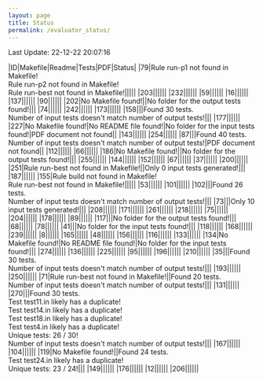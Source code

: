 ```yaml
---
layout: page
title: Status
permalink: /evaluator_status/
---
```

Last Update: 22-12-22 20:07:16

|ID|Makefile|Readme|Tests|PDF|Status|
|79|Rule run-p1 not found in Makefile!<br>Rule run-p2 not found in Makefile!<br>Rule run-best not found in Makefile!|<i class="fa fa-check"></i>|<i class="fa fa-check"></i>|<i class="fa fa-check"></i>|<i class="fa fa-check"></i>|
|203|<i class="fa fa-check"></i>|<i class="fa fa-check"></i>|<i class="fa fa-check"></i>|<i class="fa fa-check"></i>|<i class="fa fa-check"></i>|
|232|<i class="fa fa-check"></i>|<i class="fa fa-check"></i>|<i class="fa fa-check"></i>|<i class="fa fa-check"></i>|<i class="fa fa-check"></i>|
|59|<i class="fa fa-check"></i>|<i class="fa fa-check"></i>|<i class="fa fa-check"></i>|<i class="fa fa-check"></i>|<i class="fa fa-check"></i>|
|16|<i class="fa fa-check"></i>|<i class="fa fa-check"></i>|<i class="fa fa-check"></i>|<i class="fa fa-check"></i>|<i class="fa fa-check"></i>|
|137|<i class="fa fa-check"></i>|<i class="fa fa-check"></i>|<i class="fa fa-check"></i>|<i class="fa fa-check"></i>|<i class="fa fa-check"></i>|
|90|<i class="fa fa-check"></i>|<i class="fa fa-check"></i>|<i class="fa fa-check"></i>|<i class="fa fa-check"></i>|<i class="fa fa-check"></i>|
|202|No Makefile found!|<i class="fa fa-check"></i>|No folder for the output tests found!|<i class="fa fa-check"></i>|<i class="fa fa-bug"></i>|
|74|<i class="fa fa-check"></i>|<i class="fa fa-check"></i>|<i class="fa fa-check"></i>|<i class="fa fa-check"></i>|<i class="fa fa-check"></i>|
|242|<i class="fa fa-check"></i>|<i class="fa fa-check"></i>|<i class="fa fa-check"></i>|<i class="fa fa-check"></i>|<i class="fa fa-check"></i>|
|173|<i class="fa fa-check"></i>|<i class="fa fa-check"></i>|<i class="fa fa-check"></i>|<i class="fa fa-check"></i>|<i class="fa fa-check"></i>|
|158|<i class="fa fa-check"></i>|<i class="fa fa-check"></i>|Found 30 tests.<br>Number of input tests doesn't match number of output tests!|<i class="fa fa-check"></i>|<i class="fa fa-bug"></i>|
|177|<i class="fa fa-check"></i>|<i class="fa fa-check"></i>|<i class="fa fa-check"></i>|<i class="fa fa-check"></i>|<i class="fa fa-check"></i>|
|227|No Makefile found!|No README file found!|No folder for the input tests found!|PDF document not found|<i class="fa fa-bug"></i>|
|143|<i class="fa fa-check"></i>|<i class="fa fa-check"></i>|<i class="fa fa-check"></i>|<i class="fa fa-check"></i>|<i class="fa fa-check"></i>|
|254|<i class="fa fa-check"></i>|<i class="fa fa-check"></i>|<i class="fa fa-check"></i>|<i class="fa fa-check"></i>|<i class="fa fa-check"></i>|
|87|<i class="fa fa-check"></i>|<i class="fa fa-check"></i>|Found 40 tests.<br>Number of input tests doesn't match number of output tests!|PDF document not found|<i class="fa fa-bug"></i>|
|112|<i class="fa fa-check"></i>|<i class="fa fa-check"></i>|<i class="fa fa-check"></i>|<i class="fa fa-check"></i>|<i class="fa fa-check"></i>|
|66|<i class="fa fa-check"></i>|<i class="fa fa-check"></i>|<i class="fa fa-check"></i>|<i class="fa fa-check"></i>|<i class="fa fa-check"></i>|
|186|No Makefile found!|<i class="fa fa-check"></i>|No folder for the output tests found!|<i class="fa fa-check"></i>|<i class="fa fa-bug"></i>|
|255|<i class="fa fa-check"></i>|<i class="fa fa-check"></i>|<i class="fa fa-check"></i>|<i class="fa fa-check"></i>|<i class="fa fa-check"></i>|
|144|<i class="fa fa-check"></i>|<i class="fa fa-check"></i>|<i class="fa fa-check"></i>|<i class="fa fa-check"></i>|<i class="fa fa-check"></i>|
|152|<i class="fa fa-check"></i>|<i class="fa fa-check"></i>|<i class="fa fa-check"></i>|<i class="fa fa-check"></i>|<i class="fa fa-check"></i>|
|67|<i class="fa fa-check"></i>|<i class="fa fa-check"></i>|<i class="fa fa-check"></i>|<i class="fa fa-check"></i>|<i class="fa fa-check"></i>|
|37|<i class="fa fa-check"></i>|<i class="fa fa-check"></i>|<i class="fa fa-check"></i>|<i class="fa fa-check"></i>|<i class="fa fa-check"></i>|
|200|<i class="fa fa-check"></i>|<i class="fa fa-check"></i>|<i class="fa fa-check"></i>|<i class="fa fa-check"></i>|<i class="fa fa-check"></i>|
|251|Rule run-best not found in Makefile!|<i class="fa fa-check"></i>|Only 0 input tests generated!|<i class="fa fa-check"></i>|<i class="fa fa-bug"></i>|
|187|<i class="fa fa-check"></i>|<i class="fa fa-check"></i>|<i class="fa fa-check"></i>|<i class="fa fa-check"></i>|<i class="fa fa-check"></i>|
|155|Rule build not found in Makefile!<br>Rule run-best not found in Makefile!|<i class="fa fa-check"></i>|<i class="fa fa-check"></i>|<i class="fa fa-check"></i>|<i class="fa fa-check"></i>|
|53|<i class="fa fa-check"></i>|<i class="fa fa-check"></i>|<i class="fa fa-check"></i>|<i class="fa fa-check"></i>|<i class="fa fa-check"></i>|
|101|<i class="fa fa-check"></i>|<i class="fa fa-check"></i>|<i class="fa fa-check"></i>|<i class="fa fa-check"></i>|<i class="fa fa-check"></i>|
|102|<i class="fa fa-check"></i>|<i class="fa fa-check"></i>|Found 26 tests.<br>Number of input tests doesn't match number of output tests!|<i class="fa fa-check"></i>|<i class="fa fa-bug"></i>|
|73|<i class="fa fa-check"></i>|<i class="fa fa-check"></i>|Only 10 input tests generated!|<i class="fa fa-check"></i>|<i class="fa fa-bug"></i>|
|208|<i class="fa fa-check"></i>|<i class="fa fa-check"></i>|<i class="fa fa-check"></i>|<i class="fa fa-check"></i>|<i class="fa fa-check"></i>|
|171|<i class="fa fa-check"></i>|<i class="fa fa-check"></i>|<i class="fa fa-check"></i>|<i class="fa fa-check"></i>|<i class="fa fa-check"></i>|
|261|<i class="fa fa-check"></i>|<i class="fa fa-check"></i>|<i class="fa fa-check"></i>|<i class="fa fa-check"></i>|<i class="fa fa-check"></i>|
|218|<i class="fa fa-check"></i>|<i class="fa fa-check"></i>|<i class="fa fa-check"></i>|<i class="fa fa-check"></i>|<i class="fa fa-check"></i>|
|75|<i class="fa fa-check"></i>|<i class="fa fa-check"></i>|<i class="fa fa-check"></i>|<i class="fa fa-check"></i>|<i class="fa fa-check"></i>|
|204|<i class="fa fa-check"></i>|<i class="fa fa-check"></i>|<i class="fa fa-check"></i>|<i class="fa fa-check"></i>|<i class="fa fa-check"></i>|
|178|<i class="fa fa-check"></i>|<i class="fa fa-check"></i>|<i class="fa fa-check"></i>|<i class="fa fa-check"></i>|<i class="fa fa-check"></i>|
|89|<i class="fa fa-check"></i>|<i class="fa fa-check"></i>|<i class="fa fa-check"></i>|<i class="fa fa-check"></i>|<i class="fa fa-check"></i>|
|117|<i class="fa fa-check"></i>|<i class="fa fa-check"></i>|No folder for the output tests found!|<i class="fa fa-check"></i>|<i class="fa fa-bug"></i>|
|68|<i class="fa fa-check"></i>|<i class="fa fa-check"></i>|<i class="fa fa-check"></i>|<i class="fa fa-check"></i>|<i class="fa fa-check"></i>|
|78|<i class="fa fa-check"></i>|<i class="fa fa-check"></i>|<i class="fa fa-check"></i>|<i class="fa fa-check"></i>|<i class="fa fa-check"></i>|
|41|<i class="fa fa-check"></i>|<i class="fa fa-check"></i>|No folder for the input tests found!|<i class="fa fa-check"></i>|<i class="fa fa-bug"></i>|
|118|<i class="fa fa-check"></i>|<i class="fa fa-check"></i>|<i class="fa fa-check"></i>|<i class="fa fa-check"></i>|<i class="fa fa-check"></i>|
|168|<i class="fa fa-check"></i>|<i class="fa fa-check"></i>|<i class="fa fa-check"></i>|<i class="fa fa-check"></i>|<i class="fa fa-check"></i>|
|239|<i class="fa fa-check"></i>|<i class="fa fa-check"></i>|<i class="fa fa-check"></i>|<i class="fa fa-check"></i>|<i class="fa fa-check"></i>|
|8|<i class="fa fa-check"></i>|<i class="fa fa-check"></i>|<i class="fa fa-check"></i>|<i class="fa fa-check"></i>|<i class="fa fa-check"></i>|
|165|<i class="fa fa-check"></i>|<i class="fa fa-check"></i>|<i class="fa fa-check"></i>|<i class="fa fa-check"></i>|<i class="fa fa-check"></i>|
|48|<i class="fa fa-check"></i>|<i class="fa fa-check"></i>|<i class="fa fa-check"></i>|<i class="fa fa-check"></i>|<i class="fa fa-check"></i>|
|156|<i class="fa fa-check"></i>|<i class="fa fa-check"></i>|<i class="fa fa-check"></i>|<i class="fa fa-check"></i>|<i class="fa fa-check"></i>|
|116|<i class="fa fa-check"></i>|<i class="fa fa-check"></i>|<i class="fa fa-check"></i>|<i class="fa fa-check"></i>|<i class="fa fa-check"></i>|
|133|<i class="fa fa-check"></i>|<i class="fa fa-check"></i>|<i class="fa fa-check"></i>|<i class="fa fa-check"></i>|<i class="fa fa-check"></i>|
|134|No Makefile found!|No README file found!|No folder for the input tests found!|<i class="fa fa-check"></i>|<i class="fa fa-bug"></i>|
|274|<i class="fa fa-check"></i>|<i class="fa fa-check"></i>|<i class="fa fa-check"></i>|<i class="fa fa-check"></i>|<i class="fa fa-check"></i>|
|136|<i class="fa fa-check"></i>|<i class="fa fa-check"></i>|<i class="fa fa-check"></i>|<i class="fa fa-check"></i>|<i class="fa fa-check"></i>|
|225|<i class="fa fa-check"></i>|<i class="fa fa-check"></i>|<i class="fa fa-check"></i>|<i class="fa fa-check"></i>|<i class="fa fa-check"></i>|
|95|<i class="fa fa-check"></i>|<i class="fa fa-check"></i>|<i class="fa fa-check"></i>|<i class="fa fa-check"></i>|<i class="fa fa-check"></i>|
|196|<i class="fa fa-check"></i>|<i class="fa fa-check"></i>|<i class="fa fa-check"></i>|<i class="fa fa-check"></i>|<i class="fa fa-check"></i>|
|210|<i class="fa fa-check"></i>|<i class="fa fa-check"></i>|<i class="fa fa-check"></i>|<i class="fa fa-check"></i>|<i class="fa fa-check"></i>|
|35|<i class="fa fa-check"></i>|<i class="fa fa-check"></i>|Found 30 tests.<br>Number of input tests doesn't match number of output tests!|<i class="fa fa-check"></i>|<i class="fa fa-bug"></i>|
|193|<i class="fa fa-check"></i>|<i class="fa fa-check"></i>|<i class="fa fa-check"></i>|<i class="fa fa-check"></i>|<i class="fa fa-check"></i>|
|250|<i class="fa fa-check"></i>|<i class="fa fa-check"></i>|<i class="fa fa-check"></i>|<i class="fa fa-check"></i>|<i class="fa fa-check"></i>|
|71|Rule run-best not found in Makefile!|<i class="fa fa-check"></i>|Found 20 tests.<br>Number of input tests doesn't match number of output tests!|<i class="fa fa-check"></i>|<i class="fa fa-bug"></i>|
|131|<i class="fa fa-check"></i>|<i class="fa fa-check"></i>|<i class="fa fa-check"></i>|<i class="fa fa-check"></i>|<i class="fa fa-check"></i>|
|270|<i class="fa fa-check"></i>|<i class="fa fa-check"></i>|Found 30 tests.<br>Test test11.in likely has a duplicate!<br>Test test14.in likely has a duplicate!<br>Test test18.in likely has a duplicate!<br>Test test4.in likely has a duplicate!<br>Unique tests: 26 / 30!<br>Number of input tests doesn't match number of output tests!|<i class="fa fa-check"></i>|<i class="fa fa-bug"></i>|
|167|<i class="fa fa-check"></i>|<i class="fa fa-check"></i>|<i class="fa fa-check"></i>|<i class="fa fa-check"></i>|<i class="fa fa-check"></i>|
|104|<i class="fa fa-check"></i>|<i class="fa fa-check"></i>|<i class="fa fa-check"></i>|<i class="fa fa-check"></i>|<i class="fa fa-check"></i>|
|119|No Makefile found!|<i class="fa fa-check"></i>|Found 24 tests.<br>Test test24.in likely has a duplicate!<br>Unique tests: 23 / 24!|<i class="fa fa-check"></i>|<i class="fa fa-bug"></i>|
|149|<i class="fa fa-check"></i>|<i class="fa fa-check"></i>|<i class="fa fa-check"></i>|<i class="fa fa-check"></i>|<i class="fa fa-check"></i>|
|176|<i class="fa fa-check"></i>|<i class="fa fa-check"></i>|<i class="fa fa-check"></i>|<i class="fa fa-check"></i>|<i class="fa fa-check"></i>|
|12|<i class="fa fa-check"></i>|<i class="fa fa-check"></i>|<i class="fa fa-check"></i>|<i class="fa fa-check"></i>|<i class="fa fa-check"></i>|
|206|<i class="fa fa-check"></i>|<i class="fa fa-check"></i>|<i class="fa fa-check"></i>|<i class="fa fa-check"></i>|<i class="fa fa-check"></i>|
